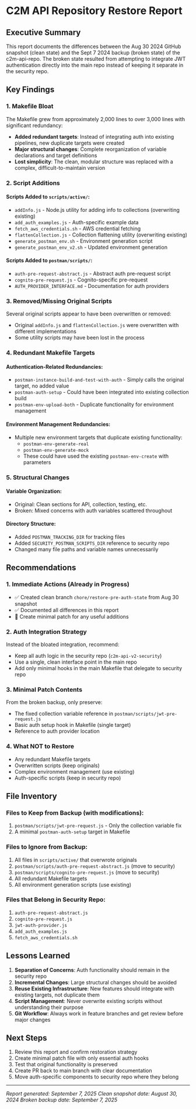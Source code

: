 # C2M API Repository Restore Report

## Executive Summary

This report documents the differences between the Aug 30 2024 GitHub snapshot (clean state) and the Sept 7 2024 backup (broken state) of the c2m-api-repo. The broken state resulted from attempting to integrate JWT authentication directly into the main repo instead of keeping it separate in the security repo.

## Key Findings

### 1. Makefile Bloat
The Makefile grew from approximately 2,000 lines to over 3,000 lines with significant redundancy:
- **Added redundant targets**: Instead of integrating auth into existing pipelines, new duplicate targets were created
- **Major structural changes**: Complete reorganization of variable declarations and target definitions
- **Lost simplicity**: The clean, modular structure was replaced with a complex, difficult-to-maintain version

### 2. Script Additions

#### Scripts Added to `scripts/active/`:
- `addInfo.js` - Node.js utility for adding info to collections (overwriting existing)
- `add_auth_examples.js` - Auth-specific example data
- `fetch_aws_credentials.sh` - AWS credential fetching
- `flattenCollection.js` - Collection flattening utility (overwriting existing)
- `generate_postman_env.sh` - Environment generation script
- `generate_postman_env_v2.sh` - Updated environment generation

#### Scripts Added to `postman/scripts/`:
- `auth-pre-request-abstract.js` - Abstract auth pre-request script
- `cognito-pre-request.js` - Cognito-specific pre-request
- `AUTH_PROVIDER_INTERFACE.md` - Documentation for auth providers

### 3. Removed/Missing Original Scripts
Several original scripts appear to have been overwritten or removed:
- Original `addInfo.js` and `flattenCollection.js` were overwritten with different implementations
- Some utility scripts may have been lost in the process

### 4. Redundant Makefile Targets

#### Authentication-Related Redundancies:
- `postman-instance-build-and-test-with-auth` - Simply calls the original target, no added value
- `postman-auth-setup` - Could have been integrated into existing collection build
- `postman-env-upload-both` - Duplicate functionality for environment management

#### Environment Management Redundancies:
- Multiple new environment targets that duplicate existing functionality:
  - `postman-env-generate-real`
  - `postman-env-generate-mock`
  - These could have used the existing `postman-env-create` with parameters

### 5. Structural Changes

#### Variable Organization:
- Original: Clean sections for API, collection, testing, etc.
- Broken: Mixed concerns with auth variables scattered throughout

#### Directory Structure:
- Added `POSTMAN_TRACKING_DIR` for tracking files
- Added `SECURITY_POSTMAN_SCRIPTS_DIR` reference to security repo
- Changed many file paths and variable names unnecessarily

## Recommendations

### 1. Immediate Actions (Already in Progress)
- ✅ Created clean branch `chore/restore-pre-auth-state` from Aug 30 snapshot
- ✅ Documented all differences in this report
- 🔄 Create minimal patch for any useful additions

### 2. Auth Integration Strategy
Instead of the bloated integration, recommend:
- Keep all auth logic in the security repo (`c2m-api-v2-security`)
- Use a single, clean interface point in the main repo
- Add only minimal hooks in the main Makefile that delegate to security repo

### 3. Minimal Patch Contents
From the broken backup, only preserve:
- The fixed collection variable reference in `postman/scripts/jwt-pre-request.js`
- Basic auth setup hook in Makefile (single target)
- Reference to auth provider location

### 4. What NOT to Restore
- Any redundant Makefile targets
- Overwritten scripts (keep originals)
- Complex environment management (use existing)
- Auth-specific scripts (keep in security repo)

## File Inventory

### Files to Keep from Backup (with modifications):
1. `postman/scripts/jwt-pre-request.js` - Only the collection variable fix
2. A minimal `postman-auth-setup` target in Makefile

### Files to Ignore from Backup:
1. All files in `scripts/active/` that overwrote originals
2. `postman/scripts/auth-pre-request-abstract.js` (move to security)
3. `postman/scripts/cognito-pre-request.js` (move to security)
4. All redundant Makefile targets
5. All environment generation scripts (use existing)

### Files that Belong in Security Repo:
1. `auth-pre-request-abstract.js`
2. `cognito-pre-request.js`
3. `jwt-auth-provider.js`
4. `add_auth_examples.js`
5. `fetch_aws_credentials.sh`

## Lessons Learned

1. **Separation of Concerns**: Auth functionality should remain in the security repo
2. **Incremental Changes**: Large structural changes should be avoided
3. **Reuse Existing Infrastructure**: New features should integrate with existing targets, not duplicate them
4. **Script Management**: Never overwrite existing scripts without understanding their purpose
5. **Git Workflow**: Always work in feature branches and get review before major changes

## Next Steps

1. Review this report and confirm restoration strategy
2. Create minimal patch file with only essential auth hooks
3. Test that original functionality is preserved
4. Create PR back to main branch with clear documentation
5. Move auth-specific components to security repo where they belong

---

*Report generated: September 7, 2025*
*Clean snapshot date: August 30, 2024*
*Broken backup date: September 7, 2025*